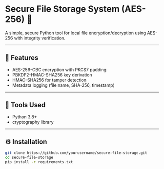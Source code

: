 # Secure File Storage System (AES-256) 🔐

A simple, secure Python tool for local file encryption/decryption using AES-256 with integrity verification.

---

## 🚀 Features
- AES-256-CBC encryption with PKCS7 padding  
- PBKDF2-HMAC-SHA256 key derivation  
- HMAC-SHA256 for tamper detection  
- Metadata logging (file name, SHA-256, timestamp)  

---

## 🧰 Tools Used
- Python 3.8+  
- cryptography library  

---

## ⚙️ Installation
```bash
git clone https://github.com/yourusername/secure-file-storage.git
cd secure-file-storage
pip install -r requirements.txt

